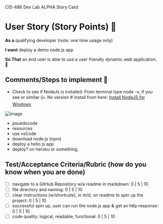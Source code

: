 CIS-486 Dev Lab ALPHA Story Card 

 # User Story (Story Points) 🚀 

**As a** qualifying developer (note: one time usage only)  

**I want** deploy a demo node.js app

**So That** an end user is able to use a user friendly dynamic web application. 👶

## Comments/Steps to implement 🥇
- Check to see if NodeJs is installed.  From terminal type node -v, if you see
or similar 👍.  No version # install from here: [Install NodeJS for Windows](https://nodejs.org/en/) 

![image](https://user-images.githubusercontent.com/54637063/131031229-8930a22e-e303-4225-ab0c-3352cef3fe32.png)
- psuedocode
- resources 
- use vsCode
- download node.js (npm)
- deploy a hello js app
- deploy? on heroku or something. 


## Test/Acceptance Criteria/Rubric (how do you know when you are done) 

- [ ] navigate to a GitHub Repository w/a readme in markdown: 0 | 5 | 10
- [ ] file directory and naming: 0 | 5 | 10 
- [ ] clear instructions (w/shortcuts), in m/d, on readme to spin up the project: 0 | 5 | 10 
- [ ] successful spin up, user can run the node.js app & get an http response: 0 | 5 | 10 
- [ ] code quality: logical, readable, functional: 0 | 5 | 10 
